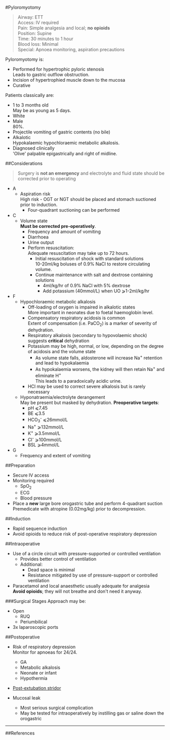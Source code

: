 #Pyloromyotomy
>Airway: ETT <br>
>Access: IV required <br>
>Pain: Simple analgesia and local; **no opioids** <br>
>Position: Supine <br>
>Time: 30 minutes to 1 hour <br>
>Blood loss: Minimal <br>
>Special: Apnoea monitoring, aspiration precautions  

Pyloromyotomy is:
* Performed for hypertrophic pyloric stenosis  
Leads to gastric outflow obstruction.
* Incision of hypertrophied muscle down to the mucosa
* Curative

Patients classically are:
* 1 to 3 months old  
May be as young as 5 days.
* White
* Male  
80%.
* Projectile vomiting of gastric contents (no bile)
* Alkalotic  
Hypokalaemic hypochloraemic metabolic alkalosis.
* Diagnosed clinically  
'Olive' palpable epigastrically and right of midline.

##Considerations
> Surgery is **not an emergency** and electrolyte and fluid state should be corrected prior to operating


* A
	* Aspiration risk  
	High risk - OGT or NGT should be placed and stomach suctioned prior to induction.
		* Four-quadrant suctioning can be performed
* C
	* Volume state  
	**Must be corrected pre-operatively**.
		* Frequency and amount of vomiting
		* Diarrhoea
		* Urine output
		* Perform resuscitation:  
		Adequate resuscitation may take up to 72 hours.
			* Initial resuscitation of shock with standard solutions  
			10-20ml/kg boluses of 0.9% NaCl to restore circulating volume.
			* Continue maintenance with salt and dextrose containing solutions  
				* 4ml/kg/hr of 0.9% NaCl with 5% dextrose
				* Add potassium (40mmol/L) when UO ⩾1-2ml/kg/hr  
* F
	* Hypochloraemic metabolic alkalosis
		* Off-loading of oxygen is impaired in alkalotic states  
		More important in neonates due to foetal haemoglobin level.
		* Compensatory respiratory acidosis is common  
		Extent of compensation (i.e. PaCO<sub>2</sub>) is a marker of severity of dehydration.
		* Respiratory alkalosis (secondary to hypovolaemic shock) suggests **critical** dehydration
		* Potassium may be high, normal, or low, depending on the degree of acidosis and the volume state  
			* As volume state falls, aldosterone will increase Na<sup>+</sup> retention and lead to hypokalaemia
			* As hypokalaemia worsens, the kidney will then retain Na<sup>+</sup> and eliminate H<sup>+</sup>  
			This leads to a paradoxically acidic urine.
		* HCl may be used to correct severe alkalosis but is rarely necessary
	* Hyponatraemia/electrolyte derangement  
	May be present but masked by dehydration. **Preoperative targets**:
		* pH ⩽7.45
		* BE ⩽3.5
		* HCO<sub>3</sub><sup>-</sup> ⩽26mmol/L
		* Na<sup>+</sup> ⩾132mmol/L
		* K<sup>+</sup> ⩾3.5mmol/L
		* Cl<sup>-</sup> ⩾100mmol/L
		* BSL ⩾4mmol/L
* G
	* Frequency and extent of vomiting



##Preparation
* Secure IV access
* Monitoring required
	* SpO<sub>2</sub>
	* ECG
	* Blood pressure
* Place a **new** large bore orogastric tube and perform 4-quadrant suction    
Premedicate with atropine (0.02mg/kg) prior to decompression.

##Induction
* Rapid sequence induction
* Avoid opioids to reduce risk of post-operative respiratory depression

##Intraoperative
* Use of a circle circuit with pressure-supported or controlled ventilation
	* Provides better control of ventilation
	* Additional:
		* Dead space is minimal
		* Resistance mitigated by use of pressure-support or controlled ventilation
* Paracetamol and local anaesthetic usually adequate for analgesia  
**Avoid opioids**; they will not breathe and don't need it anyway.

###Surgical Stages
Approach may be:
* Open
	* RUQ
	* Periumbilical
* 3x laparoscopic ports


##Postoperative
* Risk of respiratory depression  
Monitor for apnoeas for 24/24.
	* GA
	* Metabolic alkalosis
	* Neonate or infant
	* Hypothermia
* [Post-extubation stridor](/anaesthesia/paeds/considerations.md#stridor)


* Mucosal leak
	* Most serious surgical complication
	* May be tested for intraoperatively by instilling gas or saline down the orogastric

---
##References